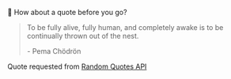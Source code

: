 📣 How about a quote before you go?

> To be fully alive, fully human, and completely awake is to be continually thrown out of the nest.
>
> <p>- Pema Chödrön</p>

Quote requested from [Random Quotes API](https://github.com/lukePeavey/quotable)
